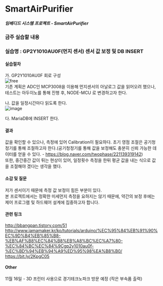 # **SmartAirPurifier**

##### 임베디드 시스템 프로젝트 - SmartAirPurifier






### 금주 실습할 내용
### 실습명 : GP2Y1010AU0F(먼지 센서) 센서 값 보정 및 DB INSERT
#### 실습절차
  가. GP2Y1010AU0F 회로 구성  
  ![free](https://user-images.githubusercontent.com/33712754/48328266-a26f2800-e686-11e8-8602-8f4c50948564.png)  
  기존 계획은 ADC인 MCP3008을 이용해 먼지센서의 아날로그 값을 읽어오려 했으나, 테스트는 아두이노를 통해 진행 후, NODE-MCU 로 변경하고자 한다.  
  
  
  나. 값을 일정시간마다 읽도록 한다.  
  ![image](https://user-images.githubusercontent.com/33712754/48328453-5d97c100-e687-11e8-94e3-1f3cd7e14902.png)  
  
  
  다. MariaDB에 INSERT 한다.  


#### 결과
 값을 확인할 수 있으나, 측정에 있어 Calibration이 필요하다.
 초기 영점 조절은 공기청정기를 통해 조절하고자 한다.(공기청정기를 통해 값을 보정해도 충분히 신뢰 가능한 데이터를 얻을 수 있다. - https://blog.naver.com/twophase/221139319142)    
 또한, 중간중간 값이 튀는 현상이 있어, 일정횟수 측정을 한뒤 평균 값을 내는 식으로 값을 조절해야 겠다는 생각을 했다.  
 
 
#### 소감 및 질문
 저가 센서이기 때문에 측정 값 보정이 힘든 부분이 있다.  
 본 프로젝트에서는 정확한 미세먼지 측정을 요하지는 않기 때문에, 약간의 보정 후에는 제어 프로그램 및 하드웨어 설계에 집중하고자 합니다.  
 

#### 관련 링크
http://bbangpan.tistory.com/51
http://www.iamamaker.kr/ko/tutorials/arduino/%EC%95%84%EB%91%90%EC%9D%B4%EB%85%B8-%EB%AF%B8%EC%84%B8%EB%A8%BC%EC%A7%80-%EC%84%BC%EC%84%9Cgp2y1010au0f-%EC%BD%94%EB%94%A9%ED%95%98%EA%B8%B0/
https://bit.ly/2KpgC05


#### Other
11월 16일 - 3D 프린터 사용으로 경기테크노파크 방문 예정 (작은 부속품 출력)
